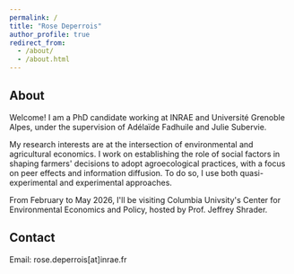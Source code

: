 ```yaml
---
permalink: /
title: "Rose Deperrois"
author_profile: true
redirect_from: 
  - /about/
  - /about.html
---
```


About
--------
Welcome! I am a PhD candidate working at INRAE and Université Grenoble Alpes, under the supervision of Adélaïde Fadhuile and Julie Subervie. 

My research interests are at the intersection of environmental and agricultural economics. I work on establishing the role of social factors in shaping farmers' decisions to adopt agroecological practices, with a focus on peer effects and information diffusion. To do so, I use both quasi-experimental and experimental approaches. 

From February to May 2026, I'll be visiting Columbia Univsity's Center for Environmental Economics and Policy, hosted by Prof. Jeffrey Shrader.

Contact
--------
Email: rose.deperrois[at]inrae.fr
